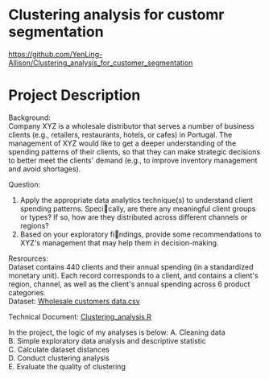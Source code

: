 # Clustering analysis for customr segmentation
https://github.com/YenLing-Allison/Clustering_analysis_for_customer_segmentation

# Project Description 
Background:  
Company XYZ is a wholesale distributor that serves a number of business clients (e.g., retailers, restaurants, hotels, or cafes) in Portugal. 
The management of XYZ would like to get a deeper understanding of the spending patterns of their clients, so that they can make strategic decisions to better meet the clients' demand (e.g., to improve inventory management and avoid shortages).

Question:  
1. Apply the appropriate data analytics technique(s) to understand client spending patterns. Specically, are there any meaningful client groups or types? If so, how are they
distributed across different channels or regions?
2. Based on your exploratory findings, provide some recommendations to XYZ's management that may help them in decision-making.

Resrources:  
Dataset contains 440 clients and their annual spending (in a standardized monetary unit). Each record corresponds to a client, and contains a client's region, channel, as well as the client's annual spending across 6 product categories.  
Dataset: [Wholesale customers data.csv](https://github.com/YenLing-Allison/Clustering_analysis_for_customer_segmentation/blob/8df230f5f9b0ec85906089c8c89e10cd7f4ad8d3/Wholesale%20customers%20data.csv)

Technical Document: [Clustering_analysis.R](https://github.com/YenLing-Allison/Clustering_analysis_for_customer_segmentation/blob/8df230f5f9b0ec85906089c8c89e10cd7f4ad8d3/Clustering_analysis.R)

In the project, the logic of my analyses is below:
A. Cleaning data  
B. Simple exploratory data analysis and descriptive statistic  
C. Calculate dataset distances  
D. Conduct clustering analysis  
E. Evaluate the quality of clustering  

